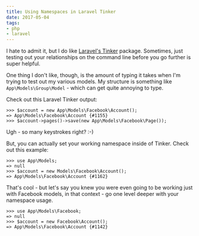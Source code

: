```yaml
---
title: Using Namespaces in Laravel Tinker
date: 2017-05-04
tags:
- php
- laravel
---
```

I hate to admit it, but I do like [Laravel's Tinker](https://github.com/laravel/tinker) package.  Sometimes, just testing out your relationships on the command line before you go further is super helpful.

<!--more-->

One thing I don't like, though, is the amount of typing it takes when I'm trying to test out my various models.  My structure is something like `App\Models\Group\Model` - which can get quite annoying to type.  

Check out this Laravel Tinker output:

```
>>> $account = new App\Models\Facebook\Account();
=> App\Models\Facebook\Account {#1155}
>>> $account->pages()->save(new App\Models\Facebook\Page());
```

Ugh - so many keystrokes right? :-)  

But, you can actually set your working namespace inside of Tinker.  Check out this example:

```
>>> use App\Models;
=> null
>>> $account = new Models\Facebook\Account();
=> App\Models\Facebook\Account {#1162}
```

That's cool - but let's say you knew you were even going to be working just with Facebook models, in that context - go one level deeper with your namespace usage.

```
>>> use App\Models\Facebook;
=> null
>>> $account = new Facebook\Account();
=> App\Models\Facebook\Account {#1142}
```

